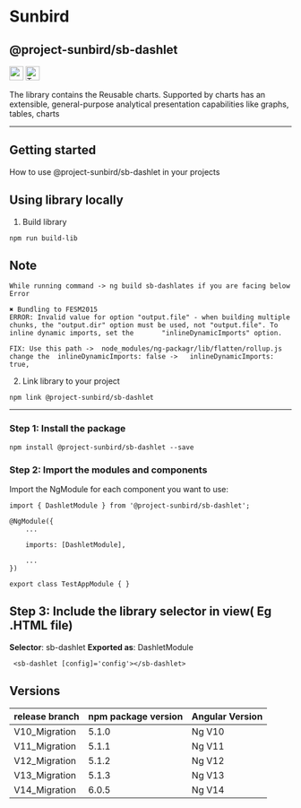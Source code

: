 # Sunbird

## @project-sunbird/sb-dashlet

<p>
  <img alt="angular" src="https://img.shields.io/badge/-Angular-DD0031?style=flat-square&logo=angular&logoColor=white" height=25 />
  <img alt="TypeScript" src="https://img.shields.io/badge/-TypeScript-007ACC?style=flat-square&logo=typescript&logoColor=white" height=25 />
</p>

The library contains the Reusable charts. Supported by charts has an extensible, general-purpose analytical presentation capabilities like graphs, tables, charts

---
## Getting started
How to use @project-sunbird/sb-dashlet in your projects

## Using library locally

1. Build library
```console
npm run build-lib
```
## Note 
    While running command -> ng build sb-dashlates if you are facing below Error
    
    ✖ Bundling to FESM2015
    ERROR: Invalid value for option "output.file" - when building multiple chunks, the "output.dir" option must be used, not "output.file". To inline dynamic imports, set the       "inlineDynamicImports" option.
    
    FIX: Use this path ->  node_modules/ng-packagr/lib/flatten/rollup.js change the  inlineDynamicImports: false ->   inlineDynamicImports: true,

2. Link library to your project
```console
npm link @project-sunbird/sb-dashlet
```
---

### Step 1: Install the package

    npm install @project-sunbird/sb-dashlet --save

### Step 2: Import the modules and components

  Import the NgModule for each component you want to use:
    
    import { DashletModule } from '@project-sunbird/sb-dashlet';
       
    @NgModule({
        ...
        
        imports: [DashletModule], 
        
        ...
    })
  
    export class TestAppModule { }
    
## Step 3: Include the library selector in view( Eg .HTML file)

**Selector**: sb-dashlet  **Exported as**: DashletModule 
   
     <sb-dashlet [config]='config'></sb-dashlet>

## Versions

| release branch    | npm package version | Angular Version |
|-------------------|---------------------|-----------------|
| V10_Migration     |      5.1.0          |     Ng V10      |
| V11_Migration     |      5.1.1          |     Ng V11      |
| V12_Migration     |      5.1.2          |     Ng V12      |
| V13_Migration     |      5.1.3          |     Ng V13      |
| V14_Migration     |      6.0.5          |     Ng V14      |

